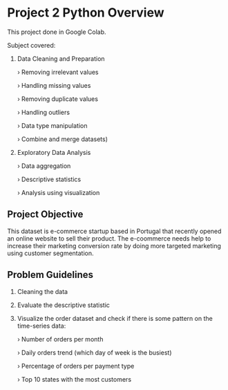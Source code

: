 # Project 2 Python Overview

This project done in Google Colab.

Subject covered:

1.  Data Cleaning and Preparation 

    › Removing irrelevant values
    
    › Handling missing values
    
    › Removing duplicate values
    
    › Handling outliers
    
    › Data type manipulation
    
    › Combine and merge datasets)

2.  Exploratory Data Analysis

    › Data aggregation
    
    › Descriptive statistics
    
    › Analysis using visualization

## Project Objective

This dataset is e-commerce startup based in Portugal that recently opened an online website to sell their product. The e-coommerce needs help to increase their marketing conversion rate by doing more targeted marketing using customer segmentation. 

## Problem Guidelines

1. Cleaning the data
2. Evaluate the descriptive statistic
3. Visualize the order dataset and check if there is some pattern on the time-series data:

    › Number of orders per month
    
    › Daily orders trend (which day of week is the busiest)
    
    › Percentage of orders per payment type
    
    › Top 10 states with the most customers
